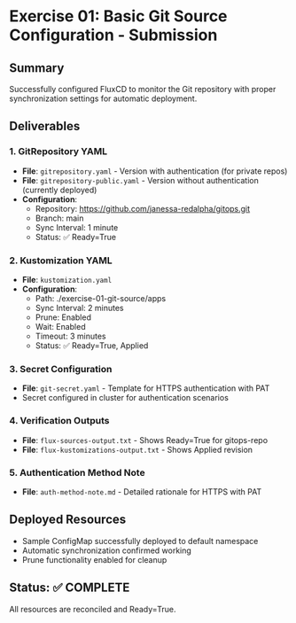 # Exercise 01: Basic Git Source Configuration - Submission

## Summary
Successfully configured FluxCD to monitor the Git repository with proper synchronization settings for automatic deployment.

## Deliverables

### 1. GitRepository YAML
- **File**: `gitrepository.yaml` - Version with authentication (for private repos)
- **File**: `gitrepository-public.yaml` - Version without authentication (currently deployed)
- **Configuration**:
  - Repository: https://github.com/janessa-redalpha/gitops.git
  - Branch: main
  - Sync Interval: 1 minute
  - Status: ✅ Ready=True

### 2. Kustomization YAML
- **File**: `kustomization.yaml`
- **Configuration**:
  - Path: ./exercise-01-git-source/apps
  - Sync Interval: 2 minutes
  - Prune: Enabled
  - Wait: Enabled
  - Timeout: 3 minutes
  - Status: ✅ Ready=True, Applied

### 3. Secret Configuration
- **File**: `git-secret.yaml` - Template for HTTPS authentication with PAT
- Secret configured in cluster for authentication scenarios

### 4. Verification Outputs
- **File**: `flux-sources-output.txt` - Shows Ready=True for gitops-repo
- **File**: `flux-kustomizations-output.txt` - Shows Applied revision

### 5. Authentication Method Note
- **File**: `auth-method-note.md` - Detailed rationale for HTTPS with PAT

## Deployed Resources
- Sample ConfigMap successfully deployed to default namespace
- Automatic synchronization confirmed working
- Prune functionality enabled for cleanup

## Status: ✅ COMPLETE
All resources are reconciled and Ready=True.




